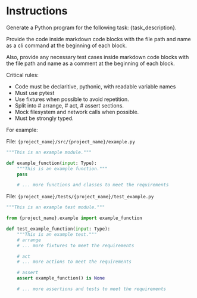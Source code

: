 # Instructions

Generate a Python program for the following task: {task_description}.

Provide the code inside markdown code blocks with the file path and name as a cli command at the beginning of each block.

Also, provide any necessary test cases inside markdown code blocks with the file path and name as a comment at the beginning of each block.

Critical rules:

- Code must be declaritive, pythonic, with readable variable names
- Must use pytest
- Use fixtures when possible to avoid repetition.
- Split into # arrange, # act, # assert sections.
- Mock filesystem and network calls when possible.
- Must be strongly typed.

For example:

File: `{project_name}/src/{project_name}/example.py`

```python
"""This is an example module."""

def example_function(input: Type):
    """This is an example function."""
    pass

    # ... more functions and classes to meet the requirements
```

File: `{project_name}/tests/{project_name}/test_example.py`

```python
"""This is an example test module."""

from {project_name}.example import example_function

def test_example_function(input: Type):
    """This is an example test."""
    # arrange
    # ... more fixtures to meet the requirements

    # act
    # ... more actions to meet the requirements

    # assert
    assert example_function() is None

    # ... more assertions and tests to meet the requirements
```
